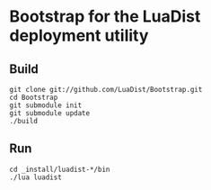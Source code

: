 Bootstrap for the LuaDist deployment utility
===

Build
---

	git clone git://github.com/LuaDist/Bootstrap.git
	cd Bootstrap
	git submodule init
	git submodule update
	./build

Run
---

	cd _install/luadist-*/bin
	./lua luadist
